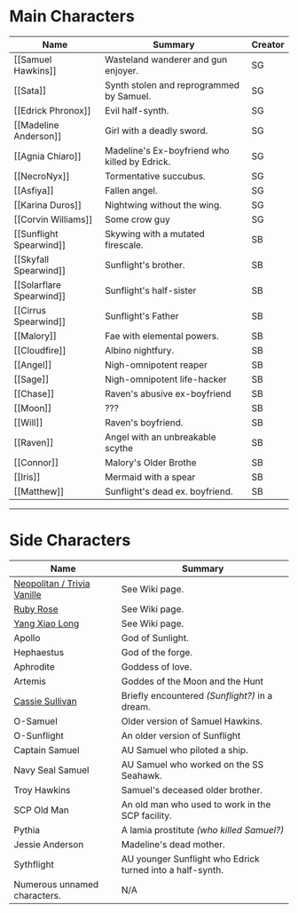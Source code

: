 # Main Characters

| Name                     | Summary                                       | Creator |
| ------------------------ | --------------------------------------------- | ------- |
| [[Samuel Hawkins]]       | Wasteland wanderer and gun enjoyer.           | SG      |
| [[Sata]]                 | Synth stolen and reprogrammed by Samuel.      | SG      |
| [[Edrick Phronox]]       | Evil half-synth.                              | SG      |
| [[Madeline Anderson]]    | Girl with a deadly sword.                     | SG      |
| [[Agnia Chiaro]]         | Madeline's Ex-boyfriend who killed by Edrick. | SG      |
| [[NecroNyx]]             | Tormentative succubus.                        | SG      |
| [[Asfiya]]               | Fallen angel.                                 | SG      |
| [[Karina Duros]]         | Nightwing without the wing.                   | SG      |
| [[Corvin Williams]]      | Some crow guy                                 | SG      |
| [[Sunflight Spearwind]]  | Skywing with a mutated firescale.             | SB      |
| [[Skyfall Spearwind]]    | Sunflight's brother.                          | SB      |
| [[Solarflare Spearwind]] | Sunflight's half-sister                       | SB      |
| [[Cirrus Spearwind]]     | Sunflight's Father                            | SB      |
| [[Malory]]               | Fae with elemental powers.                    | SB      |
| [[Cloudfire]]            | Albino nightfury.                             | SB      |
| [[Angel]]                | Nigh-omnipotent reaper                        | SB      |
| [[Sage]]                 | Nigh-omnipotent life-hacker                   | SB      |
| [[Chase]]                | Raven's abusive ex-boyfriend                  | SB      |
| [[Moon]]                 | ???                                           | SB      |
| [[Will]]                 | Raven's boyfriend.                            | SB      |
| [[Raven]]                | Angel with an unbreakable scythe              | SB      |
| [[Connor]]               | Malory's Older Brothe                         | SB      |
| [[Iris]]                 | Mermaid with a spear                          | SB      |
| [[Matthew]]              | Sunflight's dead ex. boyfriend.               | SB      |
***
# Side Characters

| Name                                                                   | Summary                                                   |
| ---------------------------------------------------------------------- | --------------------------------------------------------- |
| [Neopolitan / Trivia Vanille](https://rwby.fandom.com/wiki/Neopolitan) | See Wiki page.                                            |
| [Ruby Rose](https://rwby.fandom.com/wiki/Ruby_Rose)                    | See Wiki page.                                            |
| [Yang Xiao Long](https://rwby.fandom.com/wiki/Yang_Xiao_Long)          | See Wiki page.                                            |
| Apollo                                                                 | God of Sunlight.                                          |
| Hephaestus                                                             | God of the forge.                                         |
| Aphrodite                                                              | Goddess of love.                                          |
| Artemis                                                                | Goddes of the Moon and the Hunt                           |
| [Cassie Sullivan](https://the5thwave.fandom.com/wiki/Cassie_Sullivan)  | Briefly encountered *(Sunflight?)* in a dream.            |
| O-Samuel                                                               | Older version of Samuel Hawkins.                          |
| O-Sunflight                                                            | An older version of Sunflight                             |
| Captain Samuel                                                         | AU Samuel who piloted a ship.                             |
| Navy Seal Samuel                                                       | AU Samuel who worked on the SS Seahawk.                   |
| Troy Hawkins                                                           | Samuel's deceased older brother.                          |
| SCP Old Man                                                            | An old man who used to work in the SCP facility.          |
| Pythia                                                                 | A lamia prostitute *(who killed Samuel?)*                 |
| Jessie Anderson                                                        | Madeline's dead mother.                                   |
| Sythflight                                                             | AU younger Sunflight who Edrick turned into a half-synth. |
| Numerous unnamed characters.                                           | N/A                                                       |
